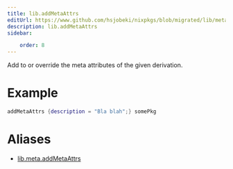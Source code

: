 ```yaml
---
title: lib.addMetaAttrs
editUrl: https://www.github.com/hsjobeki/nixpkgs/blob/migrated/lib/meta.nix#L21C18
description: lib.addMetaAttrs
sidebar:

    order: 8
---
```


Add to or override the meta attributes of the given
derivation.

# Example

```nix
addMetaAttrs {description = "Bla blah";} somePkg
```


# Aliases

- [lib.meta.addMetaAttrs](/nix-doc-comments/reference/lib/meta/lib-meta-addmetaattrs)


